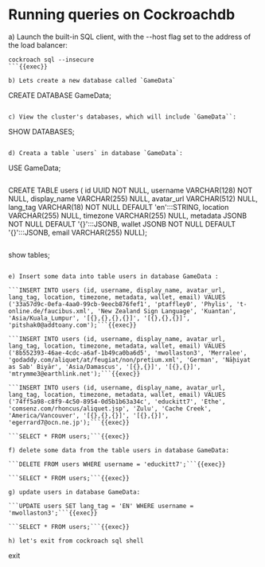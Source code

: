 # Running queries on Cockroachdb 

a) Launch the built-in SQL client, with the --host flag set to the address of the load balancer:

```
cockroach sql --insecure
```{{exec}}

b) Lets create a new database called `GameData`

```
CREATE DATABASE GameData;
```{{exec}}

c) View the cluster's databases, which will include `GameData``:

```
SHOW DATABASES;
```{{exec}}

d) Creata a table `users` in database `GameData`:

```
USE GameData;
```{{exec}}

```
CREATE TABLE users (
  id UUID NOT NULL,
  username VARCHAR(128) NOT NULL,
  display_name VARCHAR(255) NULL,
  avatar_url VARCHAR(512) NULL,
  lang_tag VARCHAR(18) NOT NULL DEFAULT 'en':::STRING,
  location VARCHAR(255) NULL,
  timezone VARCHAR(255) NULL,
  metadata JSONB NOT NULL DEFAULT '{}':::JSONB,
  wallet JSONB NOT NULL DEFAULT '{}':::JSONB,
  email VARCHAR(255) NULL);
```{{exec}}

```
show tables;
```{{exec}}

e) Insert some data into table users in database GameData :

```INSERT INTO users (id, username, display_name, avatar_url, lang_tag, location, timezone, metadata, wallet, email) VALUES ('33a57d9c-0efa-4aa0-99cb-9eecb876fef1', 'ptaffley0', 'Phylis', 't-online.de/faucibus.xml', 'New Zealand Sign Language', 'Kuantan', 'Asia/Kuala_Lumpur', '[{},{},{},{}]', '[{},{},{}]', 'pitshak0@addtoany.com');```{{exec}}

```INSERT INTO users (id, username, display_name, avatar_url, lang_tag, location, timezone, metadata, wallet, email) VALUES ('8b552393-46ae-4cdc-a6af-1b49ca0ba6d5', 'mwollaston3', 'Merralee', 'godaddy.com/aliquet/at/feugiat/non/pretium.xml', 'German', 'Nāḩiyat as Sab' Biyār', 'Asia/Damascus', '[{},{}]', '[{},{}]', 'mtrymme3@earthlink.net');```{{exec}}

```INSERT INTO users (id, username, display_name, avatar_url, lang_tag, location, timezone, metadata, wallet, email) VALUES ('74ff5a98-c8f9-4c50-8954-0d5b1b63a34c', 'educkitt7', 'Ethe', 'comsenz.com/rhoncus/aliquet.jsp', 'Zulu', 'Cache Creek', 'America/Vancouver', '[{},{},{}]', '[{},{}]', 'egerrard7@ocn.ne.jp');```{{exec}}

```SELECT * FROM users;```{{exec}}

f) delete some data from the table users in database GameData:

```DELETE FROM users WHERE username = 'educkitt7';```{{exec}}

```SELECT * FROM users;```{{exec}}

g) update users in database GameData:

```UPDATE users SET lang_tag = 'EN' WHERE username = 'mwollaston3';```{{exec}}

```SELECT * FROM users;```{{exec}}

h) let's exit from cockroach sql shell
```
exit
```{{exec}}